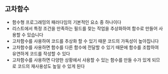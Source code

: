 ## 고차함수
* 함수형 프로그래밍의 패러다임의 기본적인 요소 중 하나이다
* 리스트에서 특정 조건을 만족하는 필드를 찾는 작업을 추상화하여 함수로 만들어 사용할 수 있습니다
* 고차함수를 사용하여 코드를 추상화 할 수 있기 때문 코드의 가독성이 높아집니다
* 고차함수를 사용하면 함수를 다른 함수에 전달할 수 있기 때문에 함수를 조합하여 유연하게 코드를 작성할 수 있다
* 고차함수를 사용하면 다양한 상황에서 사용할 수 있는 함수를 만들 수가 있게 되므로 코드의 재사용성도 높일 수 있게 된다